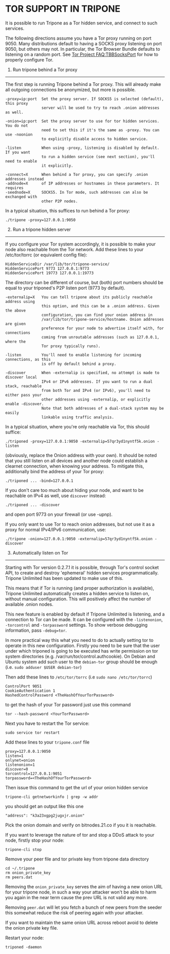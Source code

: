 TOR SUPPORT IN TRIPONE
======================

It is possible to run Tripone as a Tor hidden service, and connect to such services.

The following directions assume you have a Tor proxy running on port 9050. Many distributions default to having a SOCKS proxy listening on port 9050, but others may not. In particular, the Tor Browser Bundle defaults to listening on a random port. See [Tor Project FAQ:TBBSocksPort](https://www.torproject.org/docs/faq.html.en#TBBSocksPort) for how to properly
configure Tor.


1. Run tripone behind a Tor proxy
---------------------------------

The first step is running Tripone behind a Tor proxy. This will already make all
outgoing connections be anonymized, but more is possible.

	-proxy=ip:port  Set the proxy server. If SOCKS5 is selected (default), this proxy
	                server will be used to try to reach .onion addresses as well.

	-onion=ip:port  Set the proxy server to use for tor hidden services. You do not
	                need to set this if it's the same as -proxy. You can use -noonion
	                to explicitly disable access to hidden service.

	-listen         When using -proxy, listening is disabled by default. If you want
	                to run a hidden service (see next section), you'll need to enable
	                it explicitly.

	-connect=X      When behind a Tor proxy, you can specify .onion addresses instead
	-addnode=X      of IP addresses or hostnames in these parameters. It requires
	-seednode=X     SOCKS5. In Tor mode, such addresses can also be exchanged with
	                other P2P nodes.

In a typical situation, this suffices to run behind a Tor proxy:

	./tripone -proxy=127.0.0.1:9050


2. Run a tripone hidden server
------------------------------

If you configure your Tor system accordingly, it is possible to make your node also
reachable from the Tor network. Add these lines to your /etc/tor/torrc (or equivalent
config file):

	HiddenServiceDir /var/lib/tor/tripone-service/
	HiddenServicePort 9773 127.0.0.1:9773
	HiddenServicePort 19773 127.0.0.1:19773

The directory can be different of course, but (both) port numbers should be equal to
your triponed's P2P listen port (9773 by default).

	-externalip=X   You can tell tripone about its publicly reachable address using
	                this option, and this can be a .onion address. Given the above
	                configuration, you can find your onion address in
	                /var/lib/tor/tripone-service/hostname. Onion addresses are given
	                preference for your node to advertise itself with, for connections
	                coming from unroutable addresses (such as 127.0.0.1, where the
	                Tor proxy typically runs).

	-listen         You'll need to enable listening for incoming connections, as this
	                is off by default behind a proxy.

	-discover       When -externalip is specified, no attempt is made to discover local
	                IPv4 or IPv6 addresses. If you want to run a dual stack, reachable
	                from both Tor and IPv4 (or IPv6), you'll need to either pass your
	                other addresses using -externalip, or explicitly enable -discover.
	                Note that both addresses of a dual-stack system may be easily
	                linkable using traffic analysis.

In a typical situation, where you're only reachable via Tor, this should suffice:

	./triponed -proxy=127.0.0.1:9050 -externalip=57qr3yd1nyntf5k.onion -listen

(obviously, replace the Onion address with your own). It should be noted that you still
listen on all devices and another node could establish a clearnet connection, when knowing
your address. To mitigate this, additionally bind the address of your Tor proxy:

	./triponed ... -bind=127.0.0.1

If you don't care too much about hiding your node, and want to be reachable on IPv4
as well, use `discover` instead:

	./triponed ... -discover

and open port 9773 on your firewall (or use -upnp).

If you only want to use Tor to reach onion addresses, but not use it as a proxy
for normal IPv4/IPv6 communication, use:

	./tripone -onion=127.0.0.1:9050 -externalip=57qr3yd1nyntf5k.onion -discover

3. Automatically listen on Tor
--------------------------------

Starting with Tor version 0.2.7.1 it is possible, through Tor's control socket
API, to create and destroy 'ephemeral' hidden services programmatically.
Tripone Unlimited has been updated to make use of this.

This means that if Tor is running (and proper authorization is available),
Tripone Unlimited automatically creates a hidden service to listen on, without
manual configuration. This will positively affect the number of available
.onion nodes.

This new feature is enabled by default if Tripone Unlimited is listening, and
a connection to Tor can be made. It can be configured with the `-listenonion`,
`-torcontrol` and `-torpassword` settings. To show verbose debugging
information, pass `-debug=tor`.

In more practical way this what you need to do to actually setting tor to operate
in this new configuration. Firstly you need to be sure that the user under which
triponed is going to be executed has write permission on tor system directories
(e.g. /var/run/tor/control.authcookie). On Debian and Ubuntu system add such user
to the `debian-tor` group should be enough (i.e. `sudo adduser $USER debian-tor`)

Then add these lines to `/etc/tor/torrc` (i.e `sudo nano /etc/tor/torrc`)

	ControlPort 9051
	CookieAuthentication 1
	HashedControlPassword <TheHashOfYourTorPassword>

to get the hash of your Tor password just use this command

	tor --hash-password <YourTorPassword>

Next you have to restart the Tor service:

	sudo service tor restart

Add these lines to your `tripone.conf` file

	proxy=127.0.0.1:9050
	listen=1
	onlynet=onion
	listenonion=1
	discover=0
	torcontrol=127.0.0.1:9051
	torpassword=<TheHashOfYourTorPassword>

Then issue this command to get the url of your onion hidden service

	tripone-cli getnetworkinfo | grep -w addr

you should get an output like this one

	"address": "k3a23xgpg2jugxjr.onion"

Pick the onion domain and verify on bitnodes.21.co if you it is
reachable.

If you want to leverage the nature of tor and stop a DDoS attack to your
node, firstly stop your node:

	tripone-cli stop

Remove your peer file and tor private key from tripone data directory

	cd ~/.tripone
	rm onion_private_key
	rm peers.dat

Removing the `onion_private_key` serves the aim of having a new onion URL for
your tripone node, in such a way your attacker won't be able to harm you
again in the near term cause the prev URL is not valid any more.

Removing `peer.dat` will let you fetch a bunch of new peers from the seeder
this somewhat reduce the risk of peering again with your attacker.

If you want to maintain the same onion URL across reboot avoid to delete
the onion private key file.

Restart your node:

	triponed -daemon
